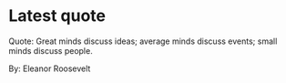 # Latest quote 

Quote: Great minds discuss ideas; average minds discuss events; small minds discuss people. 

By: Eleanor Roosevelt